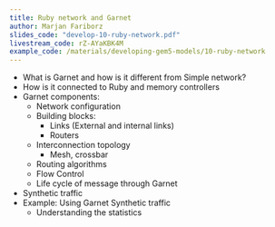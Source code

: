 ```yaml
---
title: Ruby network and Garnet
author: Marjan Fariborz
slides_code: "develop-10-ruby-network.pdf"
livestream_code: rZ-AYaKBK4M
example_code: /materials/developing-gem5-models/10-ruby-network
---
```


- What is Garnet and how is it different from Simple network?
- How is it connected to Ruby and memory controllers
- Garnet components:
  - Network configuration
  - Building blocks:
    - Links (External and internal links)
    - Routers
  - Interconnection topology
    - Mesh, crossbar
  - Routing algorithms
  - Flow Control
  - Life cycle of message through Garnet
- Synthetic traffic
- Example: Using Garnet Synthetic traffic
  - Understanding the statistics
